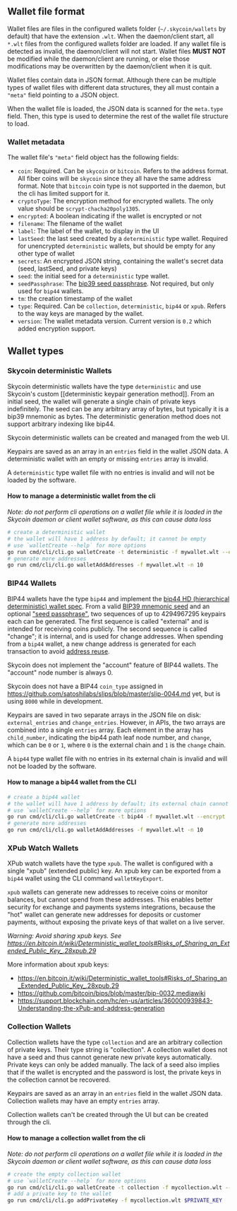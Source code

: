 ## Wallet file format

Wallet files are files in the configured wallets folder (`~/.skycoin/wallets` by default) that have the extension `.wlt`.  When the daemon/client start, all `*.wlt` files from the configured wallets folder are loaded. If any wallet file is detected as invalid, the daemon/client will not start.  Wallet files **MUST NOT** be modified while the daemon/client are running, or else those modifications may be overwritten by the daemon/client when it is quit.

Wallet files contain data in JSON format. Although there can be multiple types of wallet files with different data structures, they all must contain a `"meta"` field pointing to a JSON object.

When the wallet file is loaded, the JSON data is scanned for the `meta.type` field.  Then, this type is used to determine the rest of the wallet file structure to load.

### Wallet metadata 

The wallet file's `"meta"` field object has the following fields:

* `coin`: Required. Can be `skycoin` or `bitcoin`.  Refers to the address format.  All fiber coins will be `skycoin` since they all have the same address format.  Note that `bitcoin` coin type is not supported in the daemon, but the cli has limited support for it.
* `cryptoType`: The encryption method for encrypted wallets. The only value should be `scrypt-chacha20poly1305`.
* `encrypted`: A boolean indicating if the wallet is encrypted or not
* `filename`: The filename of the wallet
* `label`: The label of the wallet, to display in the UI
* `lastSeed`: the last seed created by a `deterministic` type wallet.  Required for unencrypted `deterministic` wallets, but should be empty for any other type of wallet
* `secrets`: An encrypted JSON string, containing the wallet's secret data (seed, lastSeed, and private keys)
* `seed`: the initial seed for a `deterministic` type wallet.
* `seedPassphrase`: The [bip39 seed passphrase](https://github.com/bitcoin/bips/blob/master/bip-0039.mediawiki#from-mnemonic-to-seed). Not required, but only used for `bip44` wallets.
* `tm`: the creation timestamp of the wallet
* `type`: Required. Can be `collection`, `deterministic`, `bip44` or `xpub`. Refers to the way keys are managed by the wallet.
* `version`: The wallet metadata version.  Current version is `0.2` which added encryption support.

## Wallet types

### Skycoin deterministic Wallets

Skycoin deterministic wallets have the type `deterministic` and use Skycoin's custom [[deterministic keypair generation method]].  From an initial seed, the wallet will generate a single chain of private keys indefinitely.  The seed can be any arbitrary array of bytes, but typically it is a bip39 mnemonic as bytes. The deterministic generation method does not support arbitrary indexing like bip44.

Skycoin deterministic wallets can be created and managed from the web UI.

Keypairs are saved as an array in an `entries` field in the wallet JSON data. A deterministic wallet with an empty or missing `entries` array is invalid.

A `deterministic` type wallet file with no entries is invalid and will not be loaded by the software.

#### How to manage a deterministic wallet from the cli

*Note: do not perform cli operations on a wallet file while it is loaded in the Skycoin daemon or client wallet software, as this can cause data loss*

```sh
# create a deterministic wallet
# the wallet will have 1 address by default; it cannot be empty
# use `walletCreate --help` for more options
go run cmd/cli/cli.go walletCreate -t deterministic -f mywallet.wlt --encrypt
# generate more addresses
go run cmd/cli/cli.go walletAddAddresses -f mywallet.wlt -n 10
```

### BIP44 Wallets

BIP44 wallets have the type `bip44` and implement the [bip44 HD (hierarchical deterministic) wallet spec](https://github.com/bitcoin/bips/blob/master/bip-0044.mediawiki).  From a valid [BIP39 mnemonic seed](https://github.com/bitcoin/bips/blob/master/bip-0039.mediawiki) and an optional ["seed passphrase"](https://github.com/bitcoin/bips/blob/master/bip-0039.mediawiki#from-mnemonic-to-seed), two sequences of up to 4294967295 keypairs each can be generated. The first sequence is called "external" and is intended for receiving coins publicly. The second sequence is called "change"; it is internal, and is used for change addresses. When spending from a `bip44` wallet, a new change address is generated for each transaction to avoid [address reuse](https://en.bitcoin.it/wiki/Address_reuse).

Skycoin does not implement the "account" feature of BIP44 wallets. The "account" node number is always 0.

Skycoin does not have a BIP44 `coin_type` assigned in https://github.com/satoshilabs/slips/blob/master/slip-0044.md yet, but is using `8000` while in development.

Keypairs are saved in two separate arrays in the JSON file on disk: `external_entries` and `change_entries`.  However, in APIs, the two arrays are combined into a single `entries` array. Each element in the array has `child_number`, indicating the bip44 path leaf node number, and `change`, which can be `0` or `1`, where `0` is the external chain and `1` is the `change` chain.

A `bip44` type wallet file with no entries in its external chain is invalid and will not be loaded by the software.

#### How to manage a bip44 wallet from the CLI

```sh
# create a bip44 wallet
# the wallet will have 1 address by default; its external chain cannot be empty
# use `walletCreate --help` for more options
go run cmd/cli/cli.go walletCreate -t bip44 -f mywallet.wlt --encrypt
# generate more addresses
go run cmd/cli/cli.go walletAddAddresses -f mywallet.wlt -n 10
```

### XPub Watch Wallets

XPub watch wallets have the type `xpub`. The wallet is configured with a single "xpub" (extended public) key.
An xpub key can be exported from a `bip44` wallet using the CLI command `walletKeyExport`.

`xpub` wallets can generate new addresses to receive coins or monitor balances, but cannot spend from these addresses. This enables better security for exchange and payments systems integrations, because the "hot" wallet can generate new addresses for deposits or customer payments, without exposing the private keys of that wallet on a live server.

*Warning: Avoid sharing xpub keys. See https://en.bitcoin.it/wiki/Deterministic_wallet_tools#Risks_of_Sharing_an_Extended_Public_Key_.28xpub.29*

More information about xpub keys:

* https://en.bitcoin.it/wiki/Deterministic_wallet_tools#Risks_of_Sharing_an_Extended_Public_Key_.28xpub.29
* https://github.com/bitcoin/bips/blob/master/bip-0032.mediawiki
* https://support.blockchain.com/hc/en-us/articles/360000939843-Understanding-the-xPub-and-address-generation

### Collection Wallets

Collection wallets have the type `collection` and are an arbitrary collection of private keys. Their type string is "collection".  A collection wallet does not have a seed and thus cannot generate new private keys automatically. Private keys can only be added manually. The lack of a seed also implies that if the wallet is encrypted and the password is lost, the private keys in the collection cannot be recovered.

Keypairs are saved as an array in an `entries` field in the wallet JSON data. Collection wallets may have an empty `entries` array.

Collection wallets can't be created through the UI but can be created through the cli.

#### How to manage a collection wallet from the cli

*Note: do not perform cli operations on a wallet file while it is loaded in the Skycoin daemon or client wallet software, as this can cause data loss*

```sh
# create the empty collection wallet
# use `walletCreate --help` for more options
go run cmd/cli/cli.go walletCreate -t collection -f mycollection.wlt --encrypt
# add a private key to the wallet
go run cmd/cli/cli.go addPrivateKey -f mycollection.wlt $PRIVATE_KEY
```